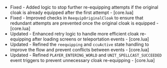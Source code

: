 - Fixed - Added logic to stop further re-equipping attempts if the original cloak is already equipped after the first attempt - [core.lua]
- Fixed - Improved checks in `ReequipOriginalCloak` to ensure that redundant attempts are prevented once the original cloak is equipped - [core.lua]
- Updated - Enhanced retry logic to handle more efficient cloak re-equipping after loading screens or teleportation events - [core.lua]
- Updated - Refined the `reequipping` and `ccuActive` state handling to improve the flow and prevent conflicts between events - [core.lua]
- Updated - Refined `PLAYER_ENTERING_WORLD` and `UNIT_SPELLCAST_SUCCEEDED` event triggers to prevent unnecessary cloak re-equipping - [core.lua]